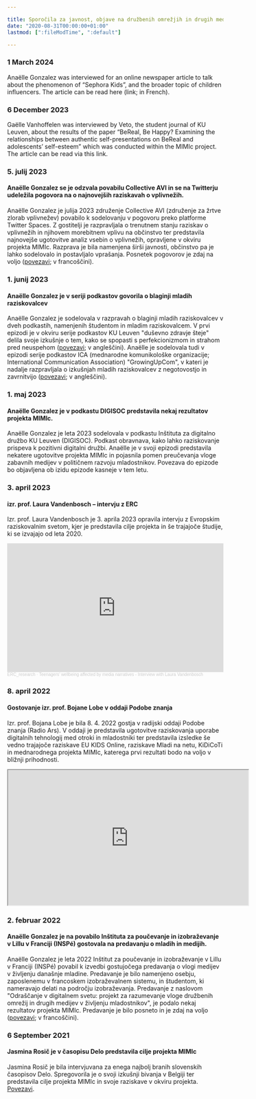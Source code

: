 ```yaml
---

title: Sporočila za javnost, objave na družbenih omrežjih in drugih medijih
date: "2020-08-31T00:00:00+01:00"
lastmod: [":fileModTime", ":default"]

---
```


### 1 March 2024

Anaëlle Gonzalez was interviewed for an online newspaper article to talk about the phenomenon of “Sephora Kids”, and the broader topic of children influencers. The article can be read here (link; in French).

### 6 December 2023

Gaëlle Vanhoffelen was interviewed by Veto, the student journal of KU Leuven, about the results of the paper “BeReal, Be Happy? Examining the relationships between authentic self-presentations on BeReal and adolescents’ self-esteem” which was conducted within the MIMIc project. The article can be read via this link.

### 5. julij 2023

#### Anaëlle Gonzalez se je odzvala povabilu Collective AVI in se na Twitterju udeležila pogovora na o najnovejših raziskavah o vplivnežih.
Anaëlle Gonzalez je julija 2023 združenje Collective AVI (združenje za žrtve zlorab vplivnežev) povabilo k sodelovanju v pogovoru preko platforme Twitter Spaces. Z gostitelji je razpravljala o trenutnem stanju raziskav o vplivnežih in njihovem morebitnem vplivu na občinstvo ter predstavila najnovejše ugotovitve analiz vsebin o vplivnežih, opravljene v okviru projekta MIMIc. Razprava je bila namenjena širši javnosti, občinstvo pa je lahko sodelovalo in postavljalo vprašanja. Posnetek pogovorov je zdaj na  voljo ([povezavi](https://twitter.com/collectifAvi/status/1676674762641231878?s=20); v francoščini).

### 1. junij 2023

#### Anaëlle Gonzalez je v seriji podkastov govorila o blaginji mladih raziskovalcev
Anaëlle Gonzalez je sodelovala v razpravah o blaginji mladih raziskovalcev v dveh podkastih, namenjenih študentom in mladim raziskovalcem. V prvi epizodi je v okviru serije podkastov KU Leuven "duševno zdravje šteje" delila svoje izkušnje o tem, kako se spopasti s perfekcionizmom in strahom pred neuspehom ([povezavi](https://open.spotify.com/episode/4tHTgZXCxGqY4rGqky9tMJ?si=AhQdXNWkRn6LGtJ-FZnhnA); v angleščini). Anaëlle je sodelovala tudi v epizodi serije podkastov ICA (mednarodne komunikološke organizacije; International Communication Association) "GrowingUpCom", v kateri je nadalje razpravljala o izkušnjah mladih raziskovalcev z negotovostjo in zavrnitvijo ([povezavi](https://open.spotify.com/episode/1xSyTAKBoDGjWBbfP6ivo6?si=fee54b78db1d49a0); v angleščini).

### 1. maj 2023

#### Anaëlle Gonzalez je v podkastu DIGISOC predstavila nekaj rezultatov projekta MIMIc.
Anaëlle Gonzalez je leta 2023 sodelovala v podkastu Inštituta za digitalno družbo KU Leuven (DIGISOC). Podkast obravnava, kako lahko raziskovanje prispeva k pozitivni digitalni družbi. Anaëlle je v svoji epizodi predstavila nekatere ugotovitve projekta MIMIc in pojasnila pomen preučevanja vloge zabavnih medijev v političnem razvoju mladostnikov. Povezava do epizode bo objavljena ob izidu epizode kasneje v tem letu.

### 3. april 2023

#### izr. prof. Laura Vandenbosch – intervju z ERC
Izr. prof. Laura Vandenbosch je 3. aprila 2023 opravila intervju z Evropskim raziskovalnim svetom, kjer je predstavila cilje projekta in še trajajoče študije, ki se izvajajo od leta 2020.

<iframe width="100%" height="300" scrolling="no" frameborder="no" allow="autoplay" src="https://w.soundcloud.com/player/?url=https%3A//api.soundcloud.com/tracks/1481849380&color=%23ff5500&auto_play=false&hide_related=false&show_comments=true&show_user=true&show_reposts=false&show_teaser=true&visual=true"></iframe><div style="font-size: 10px; color: #cccccc;line-break: anywhere;word-break: normal;overflow: hidden;white-space: nowrap;text-overflow: ellipsis; font-family: Interstate,Lucida Grande,Lucida Sans Unicode,Lucida Sans,Garuda,Verdana,Tahoma,sans-serif;font-weight: 100;"><a href="https://soundcloud.com/erc_research" title="ERC_research" target="_blank" style="color: #cccccc; text-decoration: none;">ERC_research</a> · <a href="https://soundcloud.com/erc_research/teenagers-wellbeing-affected-by-media-narratives-interview-with-laura-vandenbosch" title="Teenagers’ wellbeing affected by media narratives - Interview with Laura Vandenbosch" target="_blank" style="color: #cccccc; text-decoration: none;">Teenagers’ wellbeing affected by media narratives - Interview with Laura Vandenbosch</a></div>

### 8. april 2022

#### Gostovanje izr. prof. Bojane Lobe v oddaji Podobe znanja
Izr. prof. Bojana Lobe je bila 8. 4. 2022 gostja v radijski oddaji Podobe znanja (Radio Ars). V oddaji je predstavila ugotovitve raziskovanja uporabe digitalnih tehnologij med otroki in mladostniki ter predstavila izsledke še vedno trajajoče raziskave EU KIDS Online, raziskave Mladi na netu, KiDiCoTi in mednarodnega projekta MIMIc, katerega prvi rezultati bodo na voljo v bližnji prihodnosti. 

<html>
   <head>
      <title>HTML Video embed</title>
   </head>
   <body>
      <iframe width="560" height="315" src="https://ars.rtvslo.si/podkast/podobe-znanja/526/174862885"></iframe>
      </iframe>
   </body>
</html>

### 2. februar 2022

#### Anaëlle Gonzalez je na povabilo Inštituta za poučevanje in izobraževanje v Lillu v Franciji (INSPé) gostovala na predavanju o mladih in medijih.
Anaëlle Gonzalez je leta 2022 Inštitut za poučevanje in izobraževanje v Lillu v Franciji (INSPé) povabil k izvedbi gostujočega predavanja o vlogi medijev v življenju današnje mladine. Predavanje je bilo namenjeno osebju, zaposlenemu v francoskem izobraževalnem sistemu, in študentom, ki nameravajo delati na področju izobraževanja. Predavanje z naslovom "Odraščanje v digitalnem svetu: projekt za razumevanje vloge družbenih omrežij in drugih medijev v življenju mladostnikov", je podalo nekaj rezultatov projekta MIMIc. Predavanje je bilo posneto in je zdaj na voljo ([povezavi](https://www.youtube.com/watch?v=rlanYB9ggec); v francoščini).


### 6 September 2021

#### Jasmina Rosič je v časopisu Delo predstavila cilje projekta MIMIc
Jasmina Rosič je bila intervjuvana za enega najbolj branih slovenskih časopisov Delo. Spregovorila je o svoji izkušnji bivanja v Belgiji ter predstavila cilje projekta MIMIc in svoje raziskave v okviru projekta. [Povezavi](https://www.delo.si/novice/znanoteh/mladostniki-so-slabo-raziskana-druzbena-skupina/).